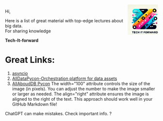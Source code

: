 <img src="top_right_logo.png" alt="Logo" width="100" align="right">

Hi,

Here is a list of great material with top-edge lectures about big data.  
For sharing knowledge

**Tech-It-forward**

Great Links:
==================

1. [asyncio](https://github.com/eyalballa/pyweb-il-asyncio)
2. [AllDataPycon-Orchestration platform for data assets](https://github.com/eyalballa/dagster)
3. [AllAboudDB Pycon](https://github.com/eyalballa/pycon24-all-bout-db)
The width="100" attribute controls the size of the image (in pixels). You can adjust the number to make the image smaller or larger as needed.
The align="right" attribute ensures the image is aligned to the right of the text.
This approach should work well in your GitHub Markdown file!











ChatGPT can make mistakes. Check important info.
?
